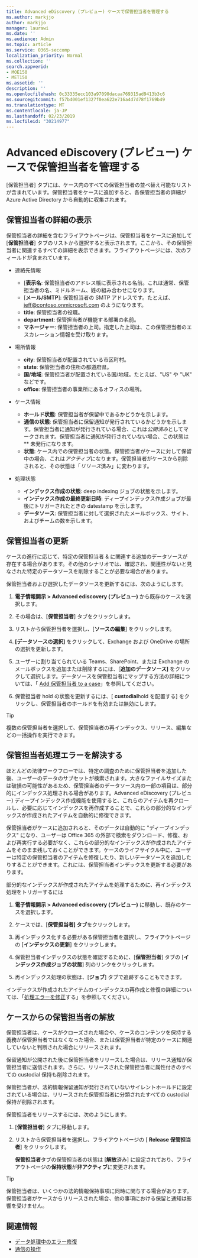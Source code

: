 ```yaml
---
title: Advanced eDiscovery (プレビュー) ケースで保管担当者を管理する
ms.author: markjjo
author: markjjo
manager: laurawi
ms.date: ''
ms.audience: Admin
ms.topic: article
ms.service: O365-seccomp
localization_priority: Normal
ms.collection: ''
search.appverid:
- MOE150
- MET150
ms.assetid: ''
description: ''
ms.openlocfilehash: 0c33335ecc103a97090dacaa769315ad9413b3c6
ms.sourcegitcommit: f57b4001ef1327f0ea622e716a4d7d78f1769b49
ms.translationtype: MT
ms.contentlocale: ja-JP
ms.lasthandoff: 02/23/2019
ms.locfileid: "30214977"
---
```

# <a name="manage-custodians-in-an-advanced-ediscovery-preview-case"></a>Advanced eDiscovery (プレビュー) ケースで保管担当者を管理する

[保管担当者] タブには、ケース内のすべての保管担当者の並べ替え可能なリストが含まれています。保管担当者をケースに追加すると、各保管担当者の詳細が Azure Active Directory から自動的に収集されます。

## <a name="viewing-custodian-details"></a>保管担当者の詳細の表示

保管担当者の詳細を含むフライアウトページは、保管担当者をケースに追加して [**保管担当者**] タブのリストから選択すると表示されます。ここから、その保管担当者に関連するすべての詳細を表示できます。フライアウトページには、次のフィールドが含まれています。

- 連絡先情報

  - [**表示名**: 保管担当者のアドレス帳に表示される名前。これは通常、保管担当者の名、ミドルネーム、姓の組み合わせになります。
  - [**メール/SMTP**]: 保管担当者の SMTP アドレスです。たとえば、jeff@contoso.onmicrosoft.com のようになります。  
  - **title**: 保管担当者の役職。
  - **department**: 保管担当者が機能する部署の名前。
  - **マネージャー**: 保管担当者の上司。指定した上司は、この保管担当者のエスカレーション情報を受け取ります。
  
- 場所情報

  - **city**: 保管担当者が配置されている市区町村。
  - **state**: 保管担当者の住所の都道府県。
  - **国/地域**: 保管担当者が配置されている国/地域。たとえば、"US" や "UK" などです。
  - **office**: 保管担当者の事業所にあるオフィスの場所。

- ケース情報

  - **ホールド状態**: 保管担当者が保留中であるかどうかを示します。 
  - **通信の状態**: 保管担当者に保留通知が発行されているかどうかを示します。保管担当者に通知が発行されている場合、これは*公開済み*としてマークされます。保管担当者に通知が発行されていない場合、この状態は** 未発行になります。 
  - **状態**: ケース内での保管担当者の状態。保管担当者がケースに対して保留中の場合、これは*アクティブ*になります。保管担当者がケースから削除されると、その状態は「*リリース*済み」に変わります。 

- 処理状態

  - **インデックス作成の状態**: deep indexing ジョブの状態を示します。  
  - **インデックス作成の最終更新日時**: ディープインデックス作成ジョブが最後にトリガーされたときの datestamp を示します。
  - **データソース**: 保管担当者に対して選択されたメールボックス、サイト、およびチームの数を示します。

## <a name="updating-a-custodian"></a>保管担当者の更新

ケースの進行に応じて、特定の保管担当者 & に関連する追加のデータソースが存在する場合があります。その他のシナリオでは、確認され、関連性がないと見なされた特定のデータソースを削除することが必要な場合があります。

保管担当者および選択したデータソースを更新するには、次のようにします。

1. **電子情報開示 > Advanced ediscovery (プレビュー)** から既存のケースを選択します。
  
2. その場合は、[**保管担当者**] タブをクリックします。
  
3. リストから保管担当者を選択し、[**ソースの編集**] をクリックします。
  
4. **[データソースの選択]** をクリックして、Exchange および OneDrive の場所の選択を更新します。
  
5. ユーザーに割り当てられている Teams、SharePoint、または Exchange のメールボックスを追加または削除するには、[**追加のデータソース]** をクリックして選択します。データソースを保管担当者にマップする方法の詳細については、「 [Add 保管担当者 to a case](add-custodians-to-case.md)」を参照してください。
  
6. 保管担当者 hold の状態を更新するには、[ **custodial**hold を配置する] をクリックし、保管担当者のホールドを有効または無効にします。

> [!TIP]
> 複数の保管担当者を選択して、保管担当者の再インデックス、リリース、編集などの一括操作を実行できます。

## <a name="resolving-custodian-processing-errors"></a>保管担当者処理エラーを解決する

ほとんどの法律ワークフローでは、特定の調査のために保管担当者を追加した後、ユーザーのデータのサブセットが検索されます。大きなファイルサイズまたは破損の可能性があるため、保管担当者のデータソース内の一部の項目は、部分的にインデックス処理される場合があります。Advanced eDiscovery (プレビュー) ディープインデックス作成機能を使用すると、これらのアイテムを再クロールし、必要に応じてインデックスを再作成することで、これらの部分的なインデックスが作成されたアイテムを自動的に修復できます。 

保管担当者がケースに追加されると、そのデータは自動的に "ディープインデックス" になり、ユーザーは Office 365 の外部で検索をダウンロード、修復、および再実行する必要がなく、これらの部分的なインデックスが作成されたアイテムをそのまま残しておくことができます。ケースのライフサイクル中に、ユーザーは特定の保管担当者のアイテムを修復したり、新しいデータソースを追加したりすることができます。これには、保管担当者インデックスを更新する必要があります。 

部分的なインデックスが作成されたアイテムを処理するために、再インデックス処理をトリガーするには

1. **電子情報開示 > Advanced ediscovery (プレビュー)** に移動し、既存のケースを選択します。

2. ケースでは、[**保管担当者] タブ**をクリックします。 

3. 再インデックス化する必要がある保管担当者を選択し、フライアウトページの [**インデックスの更新**] をクリックします。

4. 保管担当者インデックスの状態を確認するために、[**保管担当者**] タブの [**インデックス作成ジョブの状態**] 列のリンクをクリックします。  

5. 再インデックス処理の状態は、[**ジョブ**] タブで追跡することもできます。

インデックスが作成されたアイテムのインデックスの再作成と修復の詳細については、「[処理エラーを修正](processing-data-for-case.md)する」を参照してください。

## <a name="releasing-a-custodian-from-a-case"></a>ケースからの保管担当者の解放

保管担当者は、ケースがクローズされた場合や、ケースのコンテンツを保持する義務が保管担当者ではなくなった場合、または保管担当者が特定のケースに関連していないと判断された場合にリリースされます。 

保留通知が公開された後に保管担当者をリリースした場合は、リリース通知が保管担当者に送信されます。さらに、リリースされた保管担当者に属性付きのすべての custodial 保持も削除されます。

保管担当者が、法的情報保留通知が発行されていないサイレントホールドに設定されている場合は、リリースされた保管担当者に分類されたすべての custodial 保持が削除されます。  

保管担当者をリリースするには、次のようにします。 

1.  [**保管担当者**] タブに移動します。

2.  リストから保管担当者を選択し、フライアウトページの [ **Release 保管担当者**] をクリックします。

    **保管担当者**タブの保管担当者の状態は [**解放**済み] に設定されており、フライアウトページの**保持状態**が**非アクティブ**に変更されます。 

> [!TIP]
> 保管担当者は、いくつかの法的情報保持事項に同時に関与する場合があります。保管担当者がケースからリリースされた場合、他の事項における保留と通知は影響を受けません。

## <a name="related-information"></a>関連情報

 - [データ処理中のエラー修復](error-remediation.md) 
- [通信の操作](managing-custodian-communications.md)

